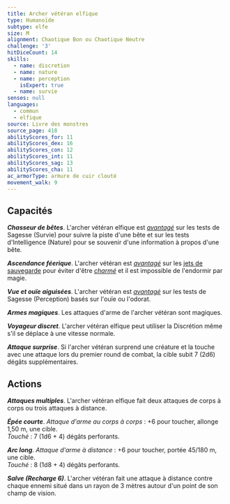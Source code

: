 ```yaml
---
title: Archer vétéran elfique
type: Humanoïde
subtype: elfe
size: M
alignment: Chaotique Bon ou Chaotique Neutre
challenge: '3'
hitDiceCount: 14
skills:
  - name: discretion
  - name: nature
  - name: perception
    isExpert: true
  - name: survie
senses: null
languages:
  - commun
  - elfique
source: Livre des monstres
source_page: 418
abilityScores_for: 11
abilityScores_dex: 16
abilityScores_con: 12
abilityScores_int: 11
abilityScores_sag: 13
abilityScores_cha: 11
ac_armorType: armure de cuir clouté
movement_walk: 9
---
```

## Capacités
_**Chasseur de bêtes**_. L'archer vétéran elfique est [_avantagé_](/utiliser-les-caracteristiques/#avantage-et-desavantage) sur les tests de Sagesse (Survie) pour suivre la piste d'une bête et sur les tests d'Intelligence (Nature) pour se souvenir d'une information à propos d'une bête.

_**Ascendance féerique**_. L'archer vétéran est [_avantagé_](/utiliser-les-caracteristiques/#avantage-et-desavantage) sur les [jets de sauvegarde](/utiliser-les-caracteristiques/#jets-de-sauvegarde) pour éviter d'être [_charmé_](/gerer-la-sante-du-personnage/#charme) et il est impossible de l'endormir par magie.

_**Vue et ouïe aiguisées**_. L'archer vétéran est [_avantagé_](/utiliser-les-caracteristiques/#avantage-et-desavantage) sur les tests de Sagesse (Perception) basés sur l'ouïe ou l'odorat.

_**Armes magiques**_. Les attaques d'arme de l'archer vétéran sont magiques.

_**Voyageur discret**_. L'archer vétéran elfique peut utiliser la Discrétion même s'il se déplace à une vitesse normale.

_**Attaque surprise**_. Si l'archer vétéran surprend une créature et la touche avec une attaque lors du premier round de combat, la cible subit 7 (2d6) dégâts supplémentaires.

## Actions
_**Attaques multiples**_. L'archer vétéran elfique fait deux attaques de corps à corps ou trois attaques à distance.

_**Épée courte**_. _Attaque d'arme au corps à corps_ : +6 pour toucher, allonge 1,50 m, une cible.  
_Touché_ : 7 (1d6 + 4) dégâts perforants.

_**Arc long**_. _Attaque d'arme à distance_ : +6 pour toucher, portée 45/180 m, une cible.  
_Touché_ : 8 (1d8 + 4) dégâts perforants.

_**Salve (Recharge 6)**_. L'archer vétéran fait une attaque à distance contre chaque ennemi situé dans un rayon de 3 mètres autour d'un point de son champ de vision.
